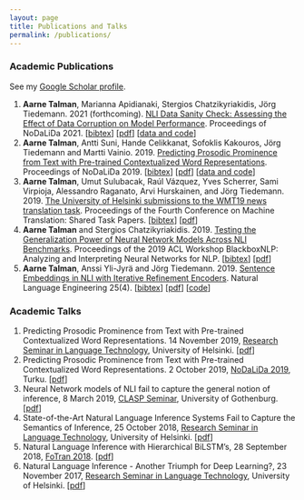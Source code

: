 ```yaml
---
layout: page
title: Publications and Talks
permalink: /publications/
---
```

### Academic Publications

See my [Google Scholar profile](https://scholar.google.com/citations?user=kKvJ8QIAAAAJ&hl=en).

1.  **Aarne Talman**, Marianna Apidianaki, Stergios Chatzikyriakidis, Jörg Tiedemann. 2021 (forthcoming). [NLI Data Sanity Check: Assessing the Effect of Data Corruption on Model Performance](https://arxiv.org/abs/2104.04751). Proceedings of NoDaLiDa 2021. [[bibtex](../assets/files/talman_et_al_2021_nli_bib.txt)] [[pdf](https://arxiv.org/pdf/1808.08762.pdf)] [[data and code](https://github.com/Helsinki-NLP/nli-data-sanity-check)]
2.  **Aarne Talman**, Antti Suni, Hande Celikkanat, Sofoklis Kakouros, Jörg Tiedemann and Martti Vainio. 2019\. [Predicting Prosodic Prominence from Text with Pre-trained Contextualized Word Representations](https://aclweb.org/anthology/W19-6129/ "Predicting Prosodic Prominence from Text with Pre-trained Contextualized Word Representations"). Proceedings of NoDaLiDa 2019\. [[bibtex](https://aclweb.org/anthology/W19-6129.bib)] [[pdf](https://www.aclweb.org/anthology/W19-6129.pdf)] [[data and code](https://github.com/Helsinki-NLP/prosody)]
3.  **Aarne Talman**, Umut Sulubacak, Raúl Vázquez, Yves Scherrer, Sami Virpioja, Alessandro Raganato, Arvi Hurskainen, and Jörg Tiedemann. 2019\. [The University of Helsinki submissions to the WMT19 news translation task](https://www.aclweb.org/anthology/W19-5347/ "The University of Helsinki submissions to the WMT19 news translation task"). Proceedings of the Fourth Conference on Machine Translation: Shared Task Papers. [[bibtex](https://www.aclweb.org/anthology/W19-5347.bib)] [[pdf](https://www.aclweb.org/anthology/W19-5347.pdf)]
4.  **Aarne Talman** and Stergios Chatzikyriakidis. 2019\. [Testing the Generalization Power of Neural Network Models Across NLI Benchmarks](https://aclweb.org/anthology/papers/W/W19/W19-4810/ "Testing the Generalization Power of Neural Network Models Across NLI Benchmarks"). Proceedings of the 2019 ACL Workshop BlackboxNLP: Analyzing and Interpreting Neural Networks for NLP. [[bibtex](https://aclweb.org/anthology/W19-4810.bib)] [[pdf](https://www.aclweb.org/anthology/W19-4810.pdf)]
5.  **Aarne Talman**, Anssi Yli-Jyrä and Jörg Tiedemann. 2019\. [Sentence Embeddings in NLI with Iterative Refinement Encoders](https://www.cambridge.org/core/journals/natural-language-engineering/article/sentence-embeddings-in-nli-with-iterative-refinement-encoders/AC811644D52446E414333B20FEACE00F "Sentence Embeddings in NLI with Iterative Refinement Encoders"). Natural Language Engineering 25(4). [[bibtex](../assets/files/hbmp_bib.txt)] [[pdf](https://arxiv.org/pdf/1808.08762.pdf)] [[code](https://github.com/Helsinki-NLP/HBMP)]


### Academic Talks

1. Predicting Prosodic Prominence from Text with Pre-trained Contextualized Word Representations. 14 November 2019, [Research Seminar in Language Technology](https://blogs.helsinki.fi/language-technology/research-seminar/ "Research Seminar in Language Technology"), University of Helsinki. [[pdf](../assets/files/2019-11-14-Aarne-Talman_Seminar.pdf)]
2. Predicting Prosodic Prominence from Text with Pre-trained Contextualized Word Representations. 2 October 2019, [NoDaLiDa 2019](https://nodalida2019.org "NoDaLiDa 2019"), Turku. [[pdf](../assets/files/Talman_NoDaLiDa_Oct_2019.pdf)]
3.  Neural Network models of NLI fail to capture the general notion of inference, 8 March 2019, [CLASP Seminar](https://clasp.gu.se/news-events/e/?eventId=70136843492 "CLASP Seminar"), University of Gothenburg. [[pdf](../assets/files/Seminar_Gothenburg_March_2019.pdf)]
4.  State-of-the-Art Natural Language Inference Systems Fail to Capture the Semantics of Inference, 25 October 2018, [Research Seminar in Language Technology](https://blogs.helsinki.fi/language-technology/research-seminar/ "Research Seminar in Language Technology"), University of Helsinki. [[pdf](../assets/files/Talman_HY-LT-Seminar-Oct-2018.pdf)]
5.  Natural Language Inference with Hierarchical BiLSTM’s, 28 September 2018, [FoTran 2018](https://blogs.helsinki.fi/language-technology/fotran-2018/ "FoTran 2018"). [[pdf](../assets/files/FoTran2018-Talman.pdf)]
6.  Natural Language Inference - Another Triumph for Deep Learning?, 23 November 2017, [Research Seminar in Language Technology](https://blogs.helsinki.fi/language-technology/research-seminar/ "Research Seminar in Language Technology"), University of Helsinki. [[pdf](../assets/files/Talman_HY-LT-Seminar-Nov-2017.pdf)]
